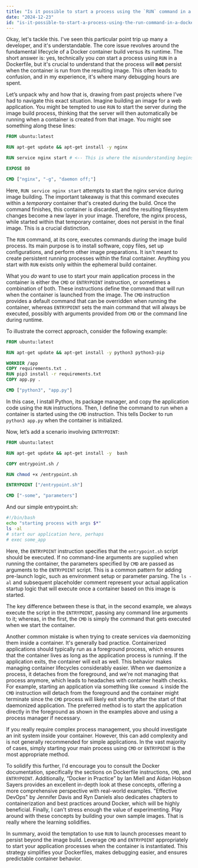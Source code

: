 ```yaml
---
title: "Is it possible to start a process using the `RUN` command in a Dockerfile?"
date: "2024-12-23"
id: "is-it-possible-to-start-a-process-using-the-run-command-in-a-dockerfile"
---
```


Okay, let's tackle this. I've seen this particular point trip up many a developer, and it's understandable. The core issue revolves around the fundamental lifecycle of a Docker container build versus its runtime. The short answer is: yes, technically you *can* start a process using `RUN` in a Dockerfile, but it's crucial to understand that the process will **not** persist when the container is run from the resulting image. This often leads to confusion, and in my experience, it's where many debugging hours are spent.

Let’s unpack why and how that is, drawing from past projects where I’ve had to navigate this exact situation. Imagine building an image for a web application. You might be tempted to use `RUN` to start the server during the image build process, thinking that the server will then automatically be running when a container is created from that image. You might see something along these lines:

```dockerfile
FROM ubuntu:latest

RUN apt-get update && apt-get install -y nginx

RUN service nginx start # <-- This is where the misunderstanding begins.

EXPOSE 80

CMD ["nginx", "-g", "daemon off;"]
```

Here, `RUN service nginx start` attempts to start the nginx service during image building. The important takeaway is that this command executes within a *temporary* container that's created during the build. Once the command finishes, this container is discarded, and the resulting filesystem changes become a new layer in your image. Therefore, the nginx process, while started within that temporary container, does not persist in the final image. This is a crucial distinction.

The `RUN` command, at its core, executes commands *during* the image build process. Its main purpose is to install software, copy files, set up configurations, and perform other image preparations. It isn't meant to create persistent running processes within the final container. Anything you start with `RUN` exists only within the ephemeral build container.

What you *do* want to use to start your main application process in the container is either the `CMD` or `ENTRYPOINT` instruction, or sometimes a combination of both. These instructions define the command that will run when the container is launched from the image. The `CMD` instruction provides a default command that can be overridden when running the container, whereas `ENTRYPOINT` sets the main command that will always be executed, possibly with arguments provided from `CMD` or the command line during runtime.

To illustrate the correct approach, consider the following example:

```dockerfile
FROM ubuntu:latest

RUN apt-get update && apt-get install -y python3 python3-pip

WORKDIR /app
COPY requirements.txt .
RUN pip3 install -r requirements.txt
COPY app.py .

CMD ["python3", "app.py"]
```

In this case, I install Python, its package manager, and copy the application code using the `RUN` instructions. Then, I define the command to run when a container is started using the `CMD` instruction. This tells Docker to run `python3 app.py` when the container is initialized.

Now, let’s add a scenario involving `ENTRYPOINT`:

```dockerfile
FROM ubuntu:latest

RUN apt-get update && apt-get install -y  bash

COPY entrypoint.sh /

RUN chmod +x /entrypoint.sh

ENTRYPOINT ["/entrypoint.sh"]

CMD ["-some", "parameters"]
```

And our simple entrypoint.sh:

```bash
#!/bin/bash
echo "starting process with args $*"
ls -al
# start our application here, perhaps
# exec some_app
```

Here, the `ENTRYPOINT` instruction specifies that the `entrypoint.sh` script should be executed. If no command-line arguments are supplied when running the container, the parameters specified by `CMD` are passed as arguments to the `ENTRYPOINT` script. This is a common pattern for adding pre-launch logic, such as environment setup or parameter parsing. The `ls -al` and subsequent placeholder comment represent your actual application startup logic that will execute once a container based on this image is started.

The key difference between these is that, in the second example, we always execute the script in the `ENTRYPOINT`, passing any command line arguments to it; whereas, in the first, the `CMD` is simply the command that gets executed when we start the container.

Another common mistake is when trying to create services via daemonizing them inside a container. It's generally bad practice. Containerized applications should typically run as a foreground process, which ensures that the container lives as long as the application process is running. If the application exits, the container will exit as well. This behavior makes managing container lifecycles considerably easier. When we daemonize a process, it detaches from the foreground, and we're not managing that process anymore, which leads to headaches with container health checks. For example, starting an application via something like `command &` inside the `CMD` instruction will detach from the foreground and the container might terminate since the `CMD` process will likely exit shortly after the start of that daemonized application. The preferred method is to start the application directly in the foreground as shown in the examples above and using a process manager if necessary.

If you really require complex process management, you should investigate an init system inside your container. However, this can add complexity and is not generally recommended for simple applications. In the vast majority of cases, simply starting your main process using `CMD` or `ENTRYPOINT` is the most appropriate method.

To solidify this further, I'd encourage you to consult the Docker documentation, specifically the sections on Dockerfile instructions, `CMD`, and `ENTRYPOINT`. Additionally, “Docker in Practice” by Ian Miell and Aidan Hobson Sayers provides an excellent in-depth look at these concepts, offering a more comprehensive perspective with real-world examples. "Effective DevOps" by Jennifer Davis and Ryn Daniels also dedicates chapters to containerization and best practices around Docker, which will be highly beneficial. Finally, I can't stress enough the value of experimenting. Play around with these concepts by building your own sample images. That is really where the learning solidifies.

In summary, avoid the temptation to use `RUN` to launch processes meant to persist beyond the image build. Leverage `CMD` and `ENTRYPOINT` appropriately to start your application processes when the container is instantiated. This strategy simplifies your Dockerfiles, makes debugging easier, and ensures predictable container behavior.
